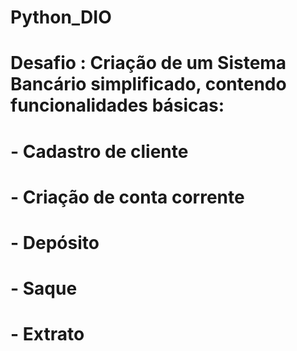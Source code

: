 # Python_DIO
# Desafio : Criação de um Sistema Bancário simplificado, contendo funcionalidades básicas:
  # - Cadastro de cliente
  # - Criação de conta corrente
  # - Depósito
  # - Saque
  # - Extrato
